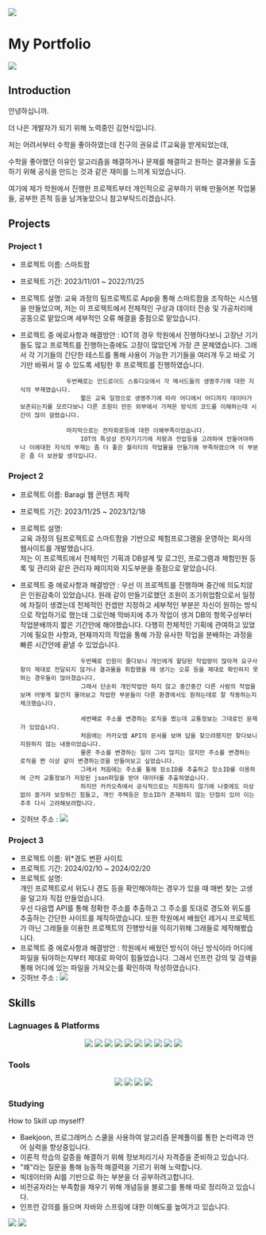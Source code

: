 <img src="https://capsule-render.vercel.app/api?type=waving&color=00BFFE&height=200&section=header&text=Hyunsic's%20Github&fontSize=50" />


# My Portfolio
<a href="https://glory-donkey-b49.notion.site/Hyunsic-s-Portfolio-6e7ffe92e5e946b38546c163ac8ecfa9?pvs=4">
	<img src="https://img.shields.io/badge/Notion-000000?style=flat&logo=Notion&logoColor=white" /></a>

 
## Introduction
안녕하십니까.

더 나은 개발자가 되기 위해 노력중인 김현식입니다.

저는 어려서부터 수학을 좋아하였는데 친구의 권유로 IT교육을 받게되었는데,

수학을 좋아했던 이유인 알고리즘을 해결하거나 문제를 해결하고 원하는 결과물을 도출하기 위해 공식을 만드는 것과 같은 재미를 느끼게 되었습니다.

여기에 제가 학원에서 진행한 프로젝트부터 개인적으로 공부하기 위해 만들어본 작업물들, 공부한 흔적 등을 남겨놓았으니 참고부탁드리겠습니다.

## Projects
### Project 1
- 프로젝트 이름: 스마트팜
- 프로젝트 기간: 2023/11/01 ~ 2022/11/25
- 프로젝트 설명: 교육 과정의 팀프로젝트로 App을 통해 스마트팜을 조작하는 시스템을 만들었으며, 저는 이 프로젝트에서 전체적인 구상과 데이터 전송 및 가공처리에 공동으로 맡았으며 세부적인 오류 해결을 중점으로 맡았습니다.
- 프로젝트 중 에로사항과 해결방안 : IOT의 경우 학원에서 진행하다보니 고장난 기기들도 많고 프로젝트를 진행하는중에도 고장이 많았던게 가장 큰 문제였습니다.
  				   그래서 각 기기들의 간단한 테스트를 통해 사용이 가능한 기기들을 여러개 두고 바로 기기만 바꿔서 낄 수 있도록 세팅한 후 프로젝트를 진행하였습니다.
  
  				   두번째로는 안드로이드 스튜디오에서 각 메서드들의 생명주기에 대한 지식의 부재였습니다.
    				   짧은 교육 일정으로 생명주기에 따라 어디에서 어디까지 데이터가 보존되는지를 모르다보니 다른 조원이 만든 외부에서 가져온 방식의 코드를 이해하는데 시간이 많이 걸렸습니다.
  
  				   마지막으로는 전자회로등에 대한 이해부족이었습니다.
    				   IOT의 특성상 전자기기기에 저항과 전압등을 고려하여 만들어야하나 이에대한 지식의 부재는 좀 더 좋은 퀄리티의 작업물을 만들기에 부족하였으며 이 부분은 좀 더 보완할 생각입니다.
### Project 2
- 프로젝트 이름: Baragi 웹 콘텐츠 제작
- 프로젝트 기간: 2023/11/25 ~ 2023/12/18
- 프로젝트 설명: <br/>교육 과정의 팀프로젝트로 스마트팜을 기반으로 체험프로그램을 운영하는 회사의 웹사이트를 개발했습니다.<br/>
  		저는 이 프로젝트에서 전체적인 기획과 DB설계 및 로그인, 프로그램과 체험인원 등록 및 관리와 같은 관리자 페이지와 지도부분을 중점으로 맡았습니다.
- 프로젝트 중 에로사항과 해결방안 : 우선 이 프로젝트를 진행하며 중간에 의도치않은 인원감축이 있었습니다.
  				   원래 같이 만들기로했던 조원이 조기취업함으로서 일정에 차질이 생겼는데 전체적인 컨셉만 지정하고 세부적인 부분은 자신이 원하는 방식으로 작업하기로 했는데
    				   그로인해 막바지에 추가 작업이 생겨 DB의 항목구성부터 작업분배까지 짧은 기간안에 해야했습니다.
    				   다행히 전체적인 기획에 관여하고 있었기에 필요한 사항과, 현재까지의 작업을 통해 가장 유사한 작업을 분배하는 과정을 빠른 시간안에 끝낼 수 있었습니다.
  
    				   두번째로 인원이 줄다보니 개인에게 할당된 작업량이 많아져 요구사항이 제대로 전달되지 않거나 결과물을 취합했을 때 생기는 오류 등을 제대로 확인하지 못하는 경우들이 많아졌습니다.
    				   그래서 단순히 개인작업만 하지 않고 중간중간 다른 사람의 작업을 보며 어떻게 할건지 물어보고 작업한 부분들이 다른 환경에서도 원하는데로 잘 작동하는지 체크했습니다.

    				   세번째로 주소를 변경하는 로직을 짰는데 교통정보는 그대로인 문제가 있었습니다.
    				   처음에는 카카오맵 API의 문서를 보며 답을 찾으려했지만 찾다보니 지원하지 않는 내용이었습니다.
    				   물론 주소를 변경하는 일이 그리 많지는 않지만 주소를 변경하는 로직을 짠 이상 같이 변경하는것을 만들어보고 싶었습니다.
    				   그래서 처음에는 주소를 통해 장소ID를 추출하고 장소ID를 이용하여 근처 교통정보가 저장된 json파일을 받아 데이터를 추출하였습니다.
    				   하지만 카카오측에서 공식적으로는 지원하지 않기에 나중에도 이상없이 쓸거라 보장하긴 힘들고, 개인 주택등은 장소ID가 존재하지 않는 단점이 있어 이는 추후 다시 고려해보려합니다.
- 깃허브 주소 : <a href="https://github.com/588886/Project"><img src="https://img.shields.io/badge/GitHub-181717?style=flat&logo=GitHub&logoColor=white" /></a>
### Project 3
- 프로젝트 이름: 위*경도 변환 사이트
- 프로젝트 기간: 2024/02/10 ~ 2024/02/20
- 프로젝트 설명: <br/>개인 프로젝트로서 위도나 경도 등을 확인해야하는 경우가 있을 때 매번 찾는 고생을 덜고자 직접 만들었습니다.<br/>
  		우선 다음맵 API를 통해 정확한 주소를 추출하고 그 주소를 토대로 경도와 위도를 추출하는 간단한 사이트를 제작하였습니다.
  		또한 학원에서 배웠던 레거시 프로젝트가 아닌 그래들을 이용한 프로젝트의 진행방식을 익히기위해 그래들로 제작해봤습니다.
- 프로젝트 중 에로사항과 해결방안 : 학원에서 배웠던 방식이 아닌 방식이라 어디에 파일을 둬야하는지부터 제대로 파악이 힘들었습니다.
    				   그래서 인프런 강의 및 검색을 통해 어디에 있는 파일을 가져오는를 확인하여 작성하였습니다.
- 깃허브 주소 : <a href="https://github.com/588886/trans-lines-of-longitude-and-latitude"><img src="https://img.shields.io/badge/GitHub-181717?style=flat&logo=GitHub&logoColor=white" /></a>

## Skills
### Lagnuages & Platforms
<div align="center">
	<img src="https://img.shields.io/badge/Java-007396?style=flat&logo=Java&logoColor=white" />
	<img src="https://img.shields.io/badge/HTML5-E34F26?style=flat&logo=HTML5&logoColor=white" />
	<img src="https://img.shields.io/badge/CSS3-1572B6?style=flat&logo=CSS3&logoColor=white" />
	<img src="https://img.shields.io/badge/JavaScript-F7DF1E?style=flat&logo=JavaScript&logoColor=white" />
	<img src="https://img.shields.io/badge/jQuery-0769AD?style=flat&logo=jQuery&logoColor=white" />	
	<img src="https://img.shields.io/badge/Android Studio-3DDC84?style=flat&logo=Android Studio&logoColor=white" />
	<img src="https://img.shields.io/badge/Oracle-F80000?style=flat&logo=Oracle&logoColor=white" />
	<img src="https://img.shields.io/badge/Spring-6DB33F?style=flat&logo=Spring&logoColor=white" />
	<img src="https://img.shields.io/badge/Bootstrap-7952B3?style=flat&logo=Bootstrap&logoColor=white" />
	<img src="https://img.shields.io/badge/Arduino-00878F?style=flat&logo=Arduino&logoColor=white" />
	
</div>

### Tools
<div align="center">	
	<img src="https://img.shields.io/badge/Eclipse IDE-2C2255?style=flat&logo=Eclipse IDE&logoColor=white" />
	<img src="https://img.shields.io/badge/Visual Studio Code-007ACC?style=flat&logo=Visual Studio Code&logoColor=white" />
	<img src="https://img.shields.io/badge/Apache Tomcat-F8DC75?style=flat&logo=Apache Tomcat&logoColor=white" />
	<img src="https://img.shields.io/badge/GitHub-181717?style=flat&logo=GitHub&logoColor=white" />
	
</div>

### Studying
How to Skill up myself?
 - Baekjoon, 프로그래머스 스쿨을 사용하여 알고리즘 문제풀이를 통한 논리력과 언어 실력을 향상중입니다. 
 - 이론적 학습의 갈증을 해결하기 위해 정보처리기사 자격증을 준비하고 있습니다. 
 - "왜"라는 질문을 통해 능동적 해결력을 기르기 위해 노력합니다.
 - 빅데이터와 AI를 기반으로 하는 부분을 더 공부하려고합니다.
 - 비전공자라는 부족함을 채우기 위해 개념등을 블로그를 통해 따로 정리하고 있습니다.
 - 인프런 강의를 들으며 자바와 스프링에 대한 이해도를 높여가고 있습니다.

<div>

<img src="https://github-readme-stats.vercel.app/api/top-langs/?username=588886&layout=compact">

<img src="https://github-readme-stats.vercel.app/api?username=588886&show_icons=true">

</div>

